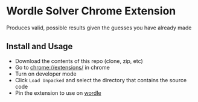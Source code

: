 # Wordle Solver Chrome Extension

Produces valid, possible results given the guesses you have already made

## Install and Usage
- Download the contents of this repo (clone, zip, etc)
- Go to [chrome://extensions/](chrome://extensions/) in chrome
- Turn on developer mode
- Click `Load Unpacked` and select the directory that contains the source code
- Pin the extension to use on [wordle](https://www.nytimes.com/games/wordle)